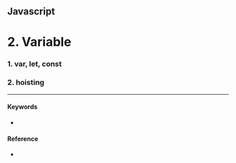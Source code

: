 ## Javascript
# 2. Variable


### 1. var, let, const

### 2. hoisting

***
#### Keywords
- 

#### Reference
- 